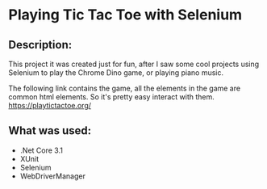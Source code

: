# Playing Tic Tac Toe with Selenium

## Description:
This project it was created just for fun, after I saw some cool projects using Selenium to play the Chrome Dino game, or playing piano music.

The following link contains the game, all the elements in the game are common html elements. So it's pretty easy interact with them.
https://playtictactoe.org/

## What was used:
- .Net Core 3.1  
- XUnit  
- Selenium  
- WebDriverManager  

![](TicTacToeGif.gif)
